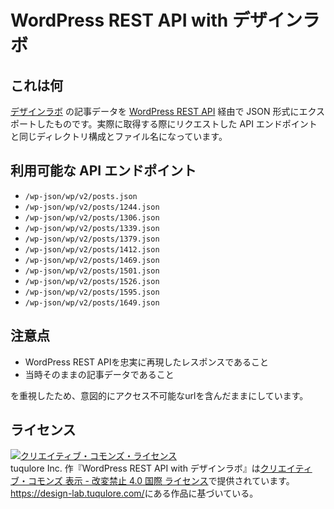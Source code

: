 # WordPress REST API with デザインラボ

## これは何

[デザインラボ](https://design-lab.tuqulore.com/) の記事データを [WordPress REST API](https://developer.wordpress.org/rest-api/) 経由で JSON 形式にエクスポートしたものです。実際に取得する際にリクエストした API エンドポイントと同じディレクトリ構成とファイル名になっています。

## 利用可能な API エンドポイント

- `/wp-json/wp/v2/posts.json`
- `/wp-json/wp/v2/posts/1244.json`
- `/wp-json/wp/v2/posts/1306.json`
- `/wp-json/wp/v2/posts/1339.json`
- `/wp-json/wp/v2/posts/1379.json`
- `/wp-json/wp/v2/posts/1412.json`
- `/wp-json/wp/v2/posts/1469.json`
- `/wp-json/wp/v2/posts/1501.json`
- `/wp-json/wp/v2/posts/1526.json`
- `/wp-json/wp/v2/posts/1595.json`
- `/wp-json/wp/v2/posts/1649.json`

## 注意点

- WordPress REST APIを忠実に再現したレスポンスであること
- 当時そのままの記事データであること

を重視したため、意図的にアクセス不可能なurlを含んだままにしています。

## ライセンス

<a rel="license" href="http://creativecommons.org/licenses/by-nd/4.0/"><img alt="クリエイティブ・コモンズ・ライセンス" style="border-width:0" src="https://i.creativecommons.org/l/by-nd/4.0/88x31.png" /></a><br /><span xmlns:cc="http://creativecommons.org/ns#" property="cc:attributionName">tuqulore Inc.</span> 作『<span xmlns:dct="http://purl.org/dc/terms/" href="http://purl.org/dc/dcmitype/Dataset" property="dct:title" rel="dct:type">WordPress REST API with デザインラボ</span>』は<a rel="license" href="http://creativecommons.org/licenses/by-nd/4.0/">クリエイティブ・コモンズ 表示 - 改変禁止 4.0 国際 ライセンス</a>で提供されています。<br /><a xmlns:dct="http://purl.org/dc/terms/" href="https://design-lab.tuqulore.com/" rel="dct:source">https://design-lab.tuqulore.com/</a>にある作品に基づいている。
